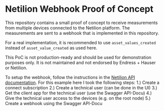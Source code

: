 # Netilion Webhook Proof of Concept

This repository contains a small proof of concept to receive measurements from multiple devices connected to the 
Netilion platform. The measurements are sent to a webhook that is implemented in this repository.

For a real implementation, it is recommended to use `asset_values_created` instead of `asset_value_created` as used here.

This PoC is not production-ready and should be used for demonstration purposes only.
It is not maintained and not endorsed by Endress + Hauser or Netilion.

To setup the webhook, follow the instructions in the [Netilion API documentation](https://developer.netilion.endress.com/docs/api/webhooks).
For this example here I took the following steps:
1.) Create a connect subscription
2.) Create a technical user (can be done in the UI)
3.) Get the client app for the technical user (use the Swagger API-Docu)
4.) Give the technical user access to the devices (e.g. on the root node)
5.) Create a webhook using the Swagger API-Docu
